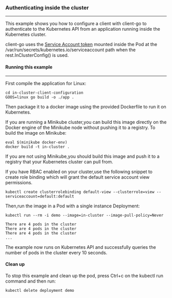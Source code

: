 ### Authenticating inside the cluster
***
This example shows you how to configure a client with client-go to authenticate to the Kubernetes API from an application running inside the Kubernetes cluster.

client-go uses the [Service Account token](https://kubernetes.io/docs/reference/access-authn-authz/authentication/#service-account-tokens) mounted inside the Pod at the /var/run/secrets/kubernetes.io/serviceaccount path when the rest.InClusterConfig() is used.

#### Running this example
***
First compile the application for Linux:
```
cd in-cluster-client-configuration
GOOS=linux go build -o ./app .
```
Then package it to a docker image using the provided Dockerfile to run it on Kubernetes.

If you are running a Minikube cluster,you can build this image directly on the Docker engine of the Minikube node without pushing it to a registry. To build the image on Minikube:
```
eval $(minikube docker-env)
docker build -t in-cluster .
```
If you are not using Minikube,you should build this image and push it to a registry that your Kubernetes cluster can pull from.

If you have RBAC enabled on your cluster,use the following snippet to create role binding which will grant the default service account view permissions.
```
kubectl create clusterrolebinding default-view --clusterrole=view --serviceaccount=default:default
```
Then,run the image in a Pod with a single instance Deployment:
```
kubectl run --rm -i demo --image=in-cluster --image-pull-policy=Never

There are 4 pods in the cluster
There are 4 pods in the cluster
There are 4 pods in the cluster
...
```
The example now runs on Kubernetes API and successfully queries the number of pods in the cluster every 10 seconds.

#### Clean up
To stop this example and clean up the pod, press Ctrl+c on the kubectl run command and then run:
```
kubectl delete deployment demo
```